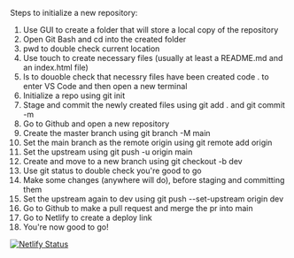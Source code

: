 Steps to initialize a new repository:
1. Use GUI to create a folder that will store a local copy of the repository
2. Open Git Bash and cd into the created folder
3. pwd to double check current location
4. Use touch to create necessary files (usually at least a README.md and an index.html file)
5. ls to douoble check that necessry files have been created code . to enter VS Code and then open a new terminal
6. Initialize a repo using git init
7. Stage and commit the newly created files using git add . and git commit -m
8. Go to Github and open a new repository
9. Create the master branch using git branch -M main
10. Set the main branch as the remote origin using git remote add origin <URL>
11. Set the upstream using git push -u origin main
12. Create and move to a new branch using git checkout -b dev
13. Use git status to double check you're good to go
14. Make some changes (anywhere will do), before staging and committing them
15. Set the upstream again to dev using git push --set-upstream origin dev
16. Go to Github to make a pull request and merge the pr into main
17. Go to Netlify to create a deploy link
18. You're now good to go!

[![Netlify Status](https://api.netlify.com/api/v1/badges/34367cdb-e1b4-4052-ad23-40bdc221b17f/deploy-status)](https://app.netlify.com/sites/elwins-test-repo/deploys)